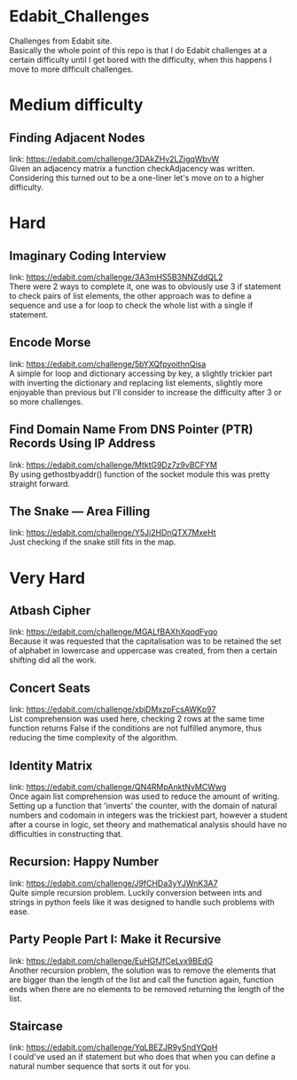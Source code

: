 # Edabit_Challenges
Challenges from Edabit site.  <br>
Basically the whole point of this repo is that I do Edabit challenges at a certain difficulty until I get bored with the difficulty, when this happens I move to more difficult challenges.
# Medium difficulty
## Finding Adjacent Nodes
link: https://edabit.com/challenge/3DAkZHv2LZjgqWbvW  <br>
Given an adjacency matrix a function checkAdjacency was written.  <br>
Considering this turned out to be a one-liner let's move on to a higher difficulty.
# Hard
## Imaginary Coding Interview
link: https://edabit.com/challenge/3A3mHS5B3NNZddQL2  <br>
There were 2 ways to complete it, one was to obviously use 3 if statement to check pairs of list elements, the other approach was to define a sequence and use a for loop to check the whole list with a single if statement.
## Encode Morse
link: https://edabit.com/challenge/5bYXQfpyoithnQisa <br>
A simple for loop and dictionary accessing by key, a slightly trickier part with inverting the dictionary and replacing list elements, slightly more enjoyable than previous but I'll consider to increase the difficulty after 3 or so more challenges.
## Find Domain Name From DNS Pointer (PTR) Records Using IP Address
link: https://edabit.com/challenge/MtktG9Dz7z9vBCFYM <br>
By using gethostbyaddr() function of the socket module this was pretty straight forward.
## The Snake — Area Filling
link: https://edabit.com/challenge/Y5Ji2HDnQTX7MxeHt <br>
Just checking if the snake still fits in the map.
# Very Hard
## Atbash Cipher
link: https://edabit.com/challenge/MGALfBAXhXqqdFyqo <br>
Because it was requested that the capitalisation was to be retained the set of alphabet in lowercase and uppercase was created, from then a certain shifting did all the work.
## Concert Seats
link: https://edabit.com/challenge/xbjDMxzpFcsAWKp97 <br>
List comprehension was used here, checking 2 rows at the same time function returns False if the conditions are not fulfilled anymore, thus reducing the time complexity of the algorithm.
## Identity Matrix
link: https://edabit.com/challenge/QN4RMpAnktNvMCWwg <br>
Once again list comprehension was used to reduce the amount of writing. <br>
Setting up a function that 'inverts' the counter, with the domain of natural numbers and codomain in integers was the trickiest part, however a student after a course in logic, set theory and mathematical analysis should have no difficulties in constructing that.
## Recursion: Happy Number
link: https://edabit.com/challenge/J9fCHDa3yYJWnK3A7 <br>
Quite simple recursion problem. Luckily conversion between ints and strings in python feels like it was designed to handle such problems with ease.
## Party People Part I: Make it Recursive
link: https://edabit.com/challenge/EuHGfJfCeLyx9BEdG <br>
Another recursion problem, the solution was to remove the elements that are bigger than the length of the list and call the function again, function ends when there are no elements to be removed returning the length of the list.
## Staircase
link: https://edabit.com/challenge/YqLBEZJR9ySndYQpH <br>
I could've used an if statement but who does that when you can define a natural number sequence that sorts it out for you.